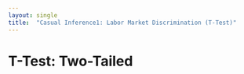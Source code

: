 ```yaml
---
layout: single
title:  "Casual Inference1: Labor Market Discrimination (T-Test)"
---
```


# T-Test: Two-Tailed
